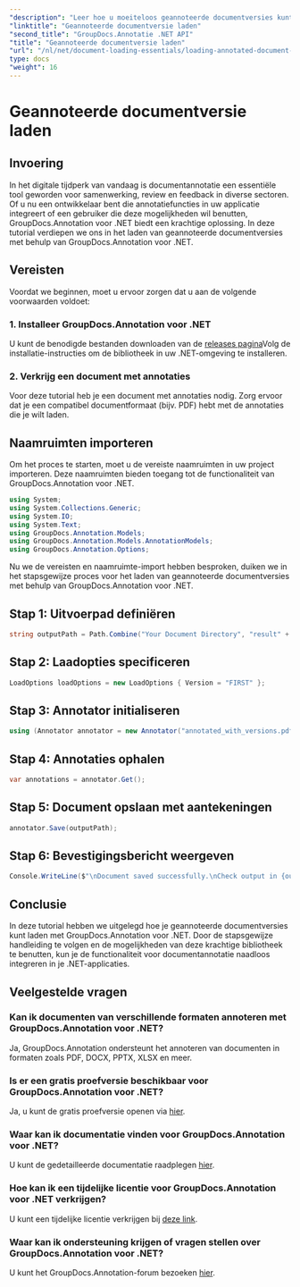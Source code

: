 ```yaml
---
"description": "Leer hoe u moeiteloos geannoteerde documentversies kunt laden met GroupDocs.Annotation voor .NET. Vereenvoudig samenwerkings- en revisieprocessen."
"linktitle": "Geannoteerde documentversie laden"
"second_title": "GroupDocs.Annotatie .NET API"
"title": "Geannoteerde documentversie laden"
"url": "/nl/net/document-loading-essentials/loading-annotated-document-version/"
type: docs
"weight": 16
---
```


# Geannoteerde documentversie laden

## Invoering
In het digitale tijdperk van vandaag is documentannotatie een essentiële tool geworden voor samenwerking, review en feedback in diverse sectoren. Of u nu een ontwikkelaar bent die annotatiefuncties in uw applicatie integreert of een gebruiker die deze mogelijkheden wil benutten, GroupDocs.Annotation voor .NET biedt een krachtige oplossing. In deze tutorial verdiepen we ons in het laden van geannoteerde documentversies met behulp van GroupDocs.Annotation voor .NET.
## Vereisten
Voordat we beginnen, moet u ervoor zorgen dat u aan de volgende voorwaarden voldoet:
### 1. Installeer GroupDocs.Annotation voor .NET
U kunt de benodigde bestanden downloaden van de [releases pagina](https://releases.groupdocs.com/annotation/net/)Volg de installatie-instructies om de bibliotheek in uw .NET-omgeving te installeren.
### 2. Verkrijg een document met annotaties
Voor deze tutorial heb je een document met annotaties nodig. Zorg ervoor dat je een compatibel documentformaat (bijv. PDF) hebt met de annotaties die je wilt laden.

## Naamruimten importeren
Om het proces te starten, moet u de vereiste naamruimten in uw project importeren. Deze naamruimten bieden toegang tot de functionaliteit van GroupDocs.Annotation voor .NET.

```csharp
using System;
using System.Collections.Generic;
using System.IO;
using System.Text;
using GroupDocs.Annotation.Models;
using GroupDocs.Annotation.Models.AnnotationModels;
using GroupDocs.Annotation.Options;
```


Nu we de vereisten en naamruimte-import hebben besproken, duiken we in het stapsgewijze proces voor het laden van geannoteerde documentversies met behulp van GroupDocs.Annotation voor .NET.
## Stap 1: Uitvoerpad definiëren
```csharp
string outputPath = Path.Combine("Your Document Directory", "result" + Path.GetExtension("input.pdf"));
```
## Stap 2: Laadopties specificeren
```csharp
LoadOptions loadOptions = new LoadOptions { Version = "FIRST" };
```
## Stap 3: Annotator initialiseren
```csharp
using (Annotator annotator = new Annotator("annotated_with_versions.pdf", loadOptions))
```
## Stap 4: Annotaties ophalen
```csharp
var annotations = annotator.Get();
```
## Stap 5: Document opslaan met aantekeningen
```csharp
annotator.Save(outputPath);
```
## Stap 6: Bevestigingsbericht weergeven
```csharp
Console.WriteLine($"\nDocument saved successfully.\nCheck output in {outputPath}.");
```

## Conclusie
In deze tutorial hebben we uitgelegd hoe je geannoteerde documentversies kunt laden met GroupDocs.Annotation voor .NET. Door de stapsgewijze handleiding te volgen en de mogelijkheden van deze krachtige bibliotheek te benutten, kun je de functionaliteit voor documentannotatie naadloos integreren in je .NET-applicaties.
## Veelgestelde vragen
### Kan ik documenten van verschillende formaten annoteren met GroupDocs.Annotation voor .NET?
Ja, GroupDocs.Annotation ondersteunt het annoteren van documenten in formaten zoals PDF, DOCX, PPTX, XLSX en meer.
### Is er een gratis proefversie beschikbaar voor GroupDocs.Annotation voor .NET?
Ja, u kunt de gratis proefversie openen via [hier](https://releases.groupdocs.com/).
### Waar kan ik documentatie vinden voor GroupDocs.Annotation voor .NET?
U kunt de gedetailleerde documentatie raadplegen [hier](https://tutorials.groupdocs.com/annotation/net/).
### Hoe kan ik een tijdelijke licentie voor GroupDocs.Annotation voor .NET verkrijgen?
U kunt een tijdelijke licentie verkrijgen bij [deze link](https://purchase.groupdocs.com/temporary-license/).
### Waar kan ik ondersteuning krijgen of vragen stellen over GroupDocs.Annotation voor .NET?
U kunt het GroupDocs.Annotation-forum bezoeken [hier](https://forum.groupdocs.com/c/annotation/10).